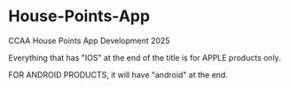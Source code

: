 # House-Points-App
CCAA House Points App Development 2025

Everything that has "IOS" at the end of the title is for APPLE products only.

FOR ANDROID PRODUCTS, it will have "android" at the end.
